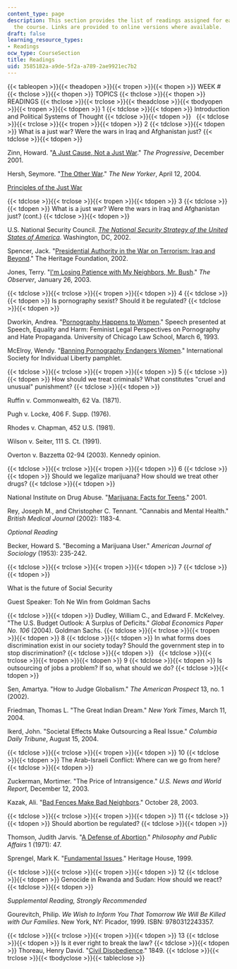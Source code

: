 ```yaml
---
content_type: page
description: This section provides the list of readings assigned for each week of
  the course. Links are provided to online versions where available.
draft: false
learning_resource_types:
- Readings
ocw_type: CourseSection
title: Readings
uid: 3585182a-a9de-5f2a-a789-2ae9921ec7b2
---
```

{{< tableopen >}}{{< theadopen >}}{{< tropen >}}{{< thopen >}}
WEEK #
{{< thclose >}}{{< thopen >}}
TOPICS
{{< thclose >}}{{< thopen >}}
READINGS
{{< thclose >}}{{< trclose >}}{{< theadclose >}}{{< tbodyopen >}}{{< tropen >}}{{< tdopen >}}
1
{{< tdclose >}}{{< tdopen >}}
Introduction and Political Systems of Thought
{{< tdclose >}}{{< tdopen >}}
 
{{< tdclose >}}{{< trclose >}}{{< tropen >}}{{< tdopen >}}
2
{{< tdclose >}}{{< tdopen >}}
What is a just war? Were the wars in Iraq and Afghanistan just?
{{< tdclose >}}{{< tdopen >}}

Zinn, Howard. "[A Just Cause, Not a Just War](http://www.commondreams.org/views/2001/11/09/just-cause-not-just-war)." *The Progressive*, December 2001.

Hersh, Seymore. "[The Other War](https://www.newyorker.com/magazine/2004/04/12/the-other-war)." *The New Yorker*, April 12, 2004.

[Principles of the Just War](http://www.mtholyoke.edu/acad/intrel/pol116/justwar.htm)

{{< tdclose >}}{{< trclose >}}{{< tropen >}}{{< tdopen >}}
3
{{< tdclose >}}{{< tdopen >}}
What is a just war? Were the wars in Iraq and Afghanistan just? (cont.)
{{< tdclose >}}{{< tdopen >}}

U.S. National Security Council. [*The National Security Strategy of the United States of America*](https://georgewbush-whitehouse.archives.gov/nsc/nss/2002/). Washington, DC, 2002.

Spencer, Jack. "[Presidential Authority in the War on Terrorism: Iraq and Beyond](http://www.heritage.org/middle-east/report/presidential-authority-the-war-terrorism-iraq-and-beyond)." The Heritage Foundation, 2002.

Jones, Terry. "[I'm Losing Patience with My Neighbors, Mr. Bush](http://observer.guardian.co.uk/comment/story/0,6903,882459,00.html)." *The Observer*, January 26, 2003.

{{< tdclose >}}{{< trclose >}}{{< tropen >}}{{< tdopen >}}
4
{{< tdclose >}}{{< tdopen >}}
Is pornography sexist? Should it be regulated?
{{< tdclose >}}{{< tdopen >}}

Dworkin, Andrea. "[Pornography Happens to Women](http://www.nostatusquo.com/ACLU/dworkin/PornHappens.html)." Speech presented at Speech, Equality and Harm: Feminist Legal Perspectives on Pornography and Hate Propaganda. University of Chicago Law School, March 6, 1993.

McElroy, Wendy. "[Banning Pornography Endangers Women](http://www.wendymcelroy.com/isil.htm)." International Society for Individual Liberty pamphlet.

{{< tdclose >}}{{< trclose >}}{{< tropen >}}{{< tdopen >}}
5
{{< tdclose >}}{{< tdopen >}}
How should we treat criminals? What constitutes "cruel and unusual" punishment?
{{< tdclose >}}{{< tdopen >}}

Ruffin v. Commonwealth, 62 Va. (1871).

Pugh v. Locke, 406 F. Supp. (1976).

Rhodes v. Chapman, 452 U.S. (1981).

Wilson v. Seiter, 111 S. Ct. (1991).

Overton v. Bazzetta 02-94 (2003). Kennedy opinion.

{{< tdclose >}}{{< trclose >}}{{< tropen >}}{{< tdopen >}}
6
{{< tdclose >}}{{< tdopen >}}
Should we legalize marijuana? How should we treat other drugs?
{{< tdclose >}}{{< tdopen >}}

National Institute on Drug Abuse. "[Marijuana: Facts for Teens](http://www.nida.nih.gov/marijbroch/marijteens.html)." 2001.

Rey, Joseph M., and Christopher C. Tennant. "Cannabis and Mental Health." *British Medical Journal* (2002): 1183-4.

*Optional Reading*

Becker, Howard S. "Becoming a Marijuana User." *American Journal of Sociology* (1953): 235-242.

{{< tdclose >}}{{< trclose >}}{{< tropen >}}{{< tdopen >}}
7
{{< tdclose >}}{{< tdopen >}}

What is the future of Social Security

Guest Speaker: Toh Ne Win from Goldman Sachs

{{< tdclose >}}{{< tdopen >}}
Dudley, William C., and Edward F. McKelvey. "The U.S. Budget Outlook: A Surplus of Deficits." *Global Economics Paper No. 106* (2004). Goldman Sachs.
{{< tdclose >}}{{< trclose >}}{{< tropen >}}{{< tdopen >}}
8
{{< tdclose >}}{{< tdopen >}}
In what forms does discrimination exist in our society today? Should the government step in to stop discrimination?
{{< tdclose >}}{{< tdopen >}}
 
{{< tdclose >}}{{< trclose >}}{{< tropen >}}{{< tdopen >}}
9
{{< tdclose >}}{{< tdopen >}}
Is outsourcing of jobs a problem? If so, what should we do?
{{< tdclose >}}{{< tdopen >}}

Sen, Amartya. "How to Judge Globalism." *The American Prospect* 13, no. 1 (2002).

Friedman, Thomas L. "The Great Indian Dream." *New York Times*, March 11, 2004.

Ikerd, John. "Societal Effects Make Outsourcing a Real Issue." *Columbia Daily Tribune*, August 15, 2004.

{{< tdclose >}}{{< trclose >}}{{< tropen >}}{{< tdopen >}}
10
{{< tdclose >}}{{< tdopen >}}
The Arab-Israeli Conflict: Where can we go from here?
{{< tdclose >}}{{< tdopen >}}

Zuckerman, Mortimer. "The Price of Intransigence." *U.S. News and World Report,* December 12, 2003.

Kazak, Ali. "[Bad Fences Make Bad Neighbors](http://www.palestinemonitor.org/spip/)." October 28, 2003.

{{< tdclose >}}{{< trclose >}}{{< tropen >}}{{< tdopen >}}
11
{{< tdclose >}}{{< tdopen >}}
Should abortion be regulated?
{{< tdclose >}}{{< tdopen >}}

Thomson, Judith Jarvis. "[A Defense of Abortion](http://www.utdallas.edu/)." *Philosophy and Public Affairs* 1 (1971): 47.

Sprengel, Mark K. "[Fundamental Issues](https://www.abortionfacts.com/fundamental-issues)." Heritage House, 1999.

{{< tdclose >}}{{< trclose >}}{{< tropen >}}{{< tdopen >}}
12
{{< tdclose >}}{{< tdopen >}}
Genocide in Rwanda and Sudan: How should we react?
{{< tdclose >}}{{< tdopen >}}

*Supplemental Reading, Strongly Recommended*

Gourevitch, Philip. *We Wish to Inform You That Tomorrow We Will Be Killed with Our Families*. New York, NY: Picador, 1999. ISBN: 9780312243357.

{{< tdclose >}}{{< trclose >}}{{< tropen >}}{{< tdopen >}}
13
{{< tdclose >}}{{< tdopen >}}
Is it ever right to break the law?
{{< tdclose >}}{{< tdopen >}}
Thoreau, Henry David. "[Civil Disobedience](https://www.ibiblio.org/ebooks/Thoreau/Civil%20Disobedience.pdf)." 1849.
{{< tdclose >}}{{< trclose >}}{{< tbodyclose >}}{{< tableclose >}}